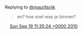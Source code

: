 Replying to [@mauritsrijk](https://twitter.com/mauritsrijk/status/24916511427)

> en? hoe snel was je binnen?

<img src="../../media/tweet.ico" width="12" /> [Sun Sep 19 11:35:24 +0000 2010](https://twitter.com/DromerDenker/status/24927922013)